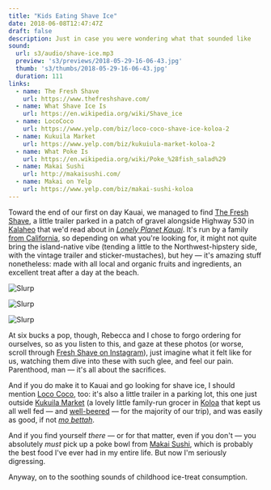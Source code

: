 ```yaml
---
title: "Kids Eating Shave Ice"
date: 2018-06-08T12:47:47Z
draft: false
description: Just in case you were wondering what that sounded like
sound:
  url: s3/audio/shave-ice.mp3
  preview: 's3/previews/2018-05-29-16-06-43.jpg'
  thumb: 's3/thumbs/2018-05-29-16-06-43.jpg'
  duration: 111
links:
  - name: The Fresh Shave
    url: https://www.thefreshshave.com/
  - name: What Shave Ice Is
    url: https://en.wikipedia.org/wiki/Shave_ice
  - name: LocoCoco
    url: https://www.yelp.com/biz/loco-coco-shave-ice-koloa-2
  - name: Kukuila Market
    url: https://www.yelp.com/biz/kukuiula-market-koloa-2
  - name: What Poke Is
    url: https://en.wikipedia.org/wiki/Poke_%28fish_salad%29
  - name: Makai Sushi
    url: http://makaisushi.com/
  - name: Makai on Yelp
    url: https://www.yelp.com/biz/makai-sushi-koloa
---
```


Toward the end of our first on day Kauai, we managed to find [The Fresh Shave](https://www.yelp.com/biz/the-fresh-shave-kalaheo-8), a little trailer parked in a patch of gravel alongside Highway 530 in [Kalaheo](https://www.google.com/maps/place/Kalaheo,+HI+96741/@22.0426634,-159.5858023,12.05z/data=!4m5!3m4!1s0x7c070456fd3d5f5d:0xdb44269b0af6136!8m2!3d21.9286111!4d-159.5302778) that we'd read about in [_Lonely Planet Kauai_](https://shop.lonelyplanet.com/products/kauai-travel-guide-3). It's run by a family [from California](http://www.thegardenisland.com/2017/01/04/business/local-business-expanding-to-california/), so depending on what you're looking for, it might not quite bring the island-native vibe (tending a little to the Northwest-hipstery side, with the vintage trailer and sticker-mustaches), but hey &mdash; it's amazing stuff nonetheless: made with all local and organic fruits and ingredients, an excellent treat after a day at the beach.

![Slurp](https://s3.amazonaws.com/nunciato-media/previews/2018-05-29-16-06-43.jpg)

![Slurp](https://s3.amazonaws.com/nunciato-media/previews/2018-05-29-16-07-09.jpg)

![Slurp](https://s3.amazonaws.com/nunciato-media/previews/2018-05-29-16-06-08.jpg)

At six bucks a pop, though, Rebecca and I chose to forgo ordering for ourselves, so as you listen to this, and gaze at these photos (or worse, scroll through [Fresh Shave on Instagram](https://www.instagram.com/thefreshshave/)), just imagine what it felt like for us, watching them dive into these with such glee, and feel our pain. Parenthood, man &mdash; it's all about the sacrifices.

And if you do make it to Kauai and go looking for shave ice, I should mention [Loco Coco](https://www.yelp.com/biz/loco-coco-shave-ice-koloa-2), too: it's also a little trailer in a parking lot, this one just outside [Kukuila Market](https://www.yelp.com/biz/kukuiula-market-koloa-2) (a lovely little family-run grocer in [Koloa](https://www.google.com/maps/place/Koloa,+HI+96756/@21.9022894,-159.483178,14z/data=!3m1!4b1!4m5!3m4!1s0x7c071b22d045fdc9:0x3452c3c675d8981c!8m2!3d21.9066667!4d-159.4691667) that kept us all well fed &mdash; and [well-beered](https://konabrewingco.com/our-beers/) &mdash; for the majority of our trip), and was easily as good, if not [_mo bettah_](http://bigislandvacation.com/Da_Kine_Pidgin.html).

And if you find yourself _there_ &mdash; or for that matter, even if you don't &mdash; you absolutely _must_ pick up a poke bowl from [Makai Sushi](https://www.yelp.com/biz/makai-sushi-koloa), which is probably the best food I've ever had in my entire life. But now I'm seriously digressing.

Anyway, on to the soothing sounds of childhood ice-treat consumption.
